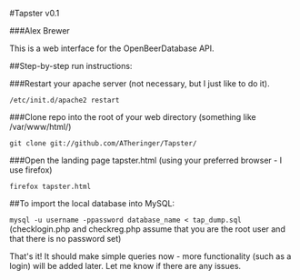 #Tapster v0.1

###Alex Brewer

This is a web interface for the OpenBeerDatabase API.

##Step-by-step run instructions:

###Restart your apache server (not necessary, but I just like to do it).

`/etc/init.d/apache2 restart`

###Clone repo into the root of your web directory (something like /var/www/html/)

`git clone git://github.com/ATheringer/Tapster/`

###Open the landing page tapster.html (using your preferred browser - I use firefox)

`firefox tapster.html` 

##To import the local database into MySQL:

`mysql -u username -ppassword database_name < tap_dump.sql`
(checklogin.php and checkreg.php assume that you are the root user and that there is no password set)


That's it! It should make simple queries now - more functionality (such as a login) will be added later. Let me know if there are any issues.
